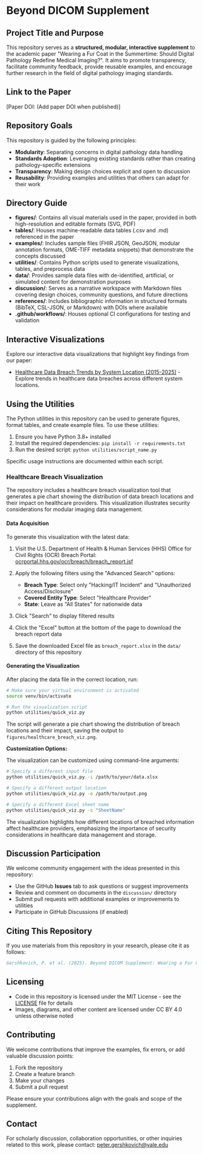 # Beyond DICOM Supplement

## Project Title and Purpose

This repository serves as a **structured, modular, interactive supplement** to the academic paper "Wearing a Fur Coat in the Summertime: Should Digital Pathology Redefine Medical Imaging?". It aims to promote transparency, facilitate community feedback, provide reusable examples, and encourage further research in the field of digital pathology imaging standards.

## Link to the Paper

[Paper DOI: (Add paper DOI when published)] <!-- Replace with actual DOI when available -->

## Repository Goals

This repository is guided by the following principles:

- **Modularity**: Separating concerns in digital pathology data handling
- **Standards Adoption**: Leveraging existing standards rather than creating pathology-specific extensions
- **Transparency**: Making design choices explicit and open to discussion
- **Reusability**: Providing examples and utilities that others can adapt for their work

## Directory Guide

- **figures/**: Contains all visual materials used in the paper, provided in both high-resolution and editable formats (SVG, PDF)
- **tables/**: Houses machine-readable data tables (.csv and .md) referenced in the paper
- **examples/**: Includes sample files (FHIR JSON, GeoJSON, modular annotation formats, OME-TIFF metadata snippets) that demonstrate the concepts discussed
- **utilities/**: Contains Python scripts used to generate visualizations, tables, and preprocess data
- **data/**: Provides sample data files with de-identified, artificial, or simulated content for demonstration purposes
- **discussion/**: Serves as a narrative workspace with Markdown files covering design choices, community questions, and future directions
- **references/**: Includes bibliographic information in structured formats (BibTeX, CSL-JSON, or Markdown) with DOIs where available
- **.github/workflows/**: Houses optional CI configurations for testing and validation

## Interactive Visualizations

Explore our interactive data visualizations that highlight key findings from our paper:

- [Healthcare Data Breach Trends by System Location (2015-2025)](https://gershkovich.github.io/beyond-dicom-supplement/interactive-viz/) - Explore trends in healthcare data breaches across different system locations.

## Using the Utilities

The Python utilities in this repository can be used to generate figures, format tables, and create example files. To use these utilities:

1. Ensure you have Python 3.8+ installed
2. Install the required dependencies: `pip install -r requirements.txt`
3. Run the desired script: `python utilities/script_name.py`

Specific usage instructions are documented within each script.

### Healthcare Breach Visualization

The repository includes a healthcare breach visualization tool that generates a pie chart showing the distribution of data breach locations and their impact on healthcare providers. This visualization illustrates security considerations for modular imaging data management.

#### Data Acquisition

To generate this visualization with the latest data:

1. Visit the U.S. Department of Health & Human Services (HHS) Office for Civil Rights (OCR) Breach Portal: [ocrportal.hhs.gov/ocr/breach/breach_report.jsf](https://ocrportal.hhs.gov/ocr/breach/breach_report.jsf)

2. Apply the following filters using the "Advanced Search" options:
   - **Breach Type**: Select only "Hacking/IT Incident" and "Unauthorized Access/Disclosure"
   - **Covered Entity Type**: Select "Healthcare Provider"
   - **State**: Leave as "All States" for nationwide data

3. Click "Search" to display filtered results

4. Click the "Excel" button at the bottom of the page to download the breach report data

5. Save the downloaded Excel file as `breach_report.xlsx` in the `data/` directory of this repository

#### Generating the Visualization

After placing the data file in the correct location, run:

```bash
# Make sure your virtual environment is activated
source venv/bin/activate

# Run the visualization script
python utilities/quick_viz.py
```

The script will generate a pie chart showing the distribution of breach locations and their impact, saving the output to `figures/healthcare_breach_viz.png`.

**Customization Options:**

The visualization can be customized using command-line arguments:

```bash
# Specify a different input file
python utilities/quick_viz.py -i /path/to/your/data.xlsx

# Specify a different output location
python utilities/quick_viz.py -o /path/to/output.png

# Specify a different Excel sheet name
python utilities/quick_viz.py -s "SheetName"
```

The visualization highlights how different locations of breached information affect healthcare providers, emphasizing the importance of security considerations in healthcare data management and storage.

## Discussion Participation

We welcome community engagement with the ideas presented in this repository:

- Use the GitHub **Issues** tab to ask questions or suggest improvements
- Review and comment on documents in the `discussion/` directory
- Submit pull requests with additional examples or improvements to utilities
- Participate in GitHub Discussions (if enabled)

## Citing This Repository

If you use materials from this repository in your research, please cite it as follows:

```bibtex
Gershkovich, P. et al. (2025). Beyond DICOM Supplement: Wearing a Fur Coat in the Summertime. GitHub Repository: https://github.com/[username]/beyond-dicom-supplement
```

## Licensing

- Code in this repository is licensed under the MIT License - see the [LICENSE](LICENSE) file for details
- Images, diagrams, and other content are licensed under CC BY 4.0 unless otherwise noted

## Contributing

We welcome contributions that improve the examples, fix errors, or add valuable discussion points:

1. Fork the repository
2. Create a feature branch
3. Make your changes
4. Submit a pull request

Please ensure your contributions align with the goals and scope of the supplement.

## Contact

For scholarly discussion, collaboration opportunities, or other inquiries related to this work, please contact: <peter.gershkovich@yale.edu>
